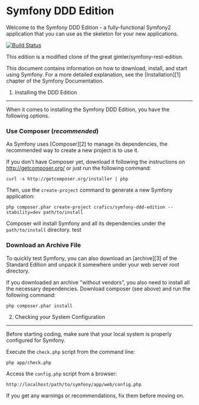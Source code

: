 Symfony DDD Edition
========================

Welcome to the Symfony DDD Edition - a fully-functional Symfony2
application that you can use as the skeleton for your new applications.

[![Build Status](https://travis-ci.org/crafics/symfony-ddd-edition.svg?branch=master)](https://travis-ci.org/crafics/symfony-ddd-edition)

This edition is a modified clone of the great gimler/symfony-rest-edition.

This document contains information on how to download, install, and start
using Symfony. For a more detailed explanation, see the [Installation][1]
chapter of the Symfony Documentation.

1) Installing the DDD Edition
----------------------------------

When it comes to installing the Symfony DDD Edition, you have the
following options.

### Use Composer (*recommended*)

As Symfony uses [Composer][2] to manage its dependencies, the recommended way
to create a new project is to use it.

If you don't have Composer yet, download it following the instructions on
http://getcomposer.org/ or just run the following command:

    curl -s http://getcomposer.org/installer | php

Then, use the `create-project` command to generate a new Symfony application:

    php composer.phar create-project crafics/symfony-ddd-edition --stability=dev path/to/install

Composer will install Symfony and all its dependencies under the
`path/to/install` directory.
test
### Download an Archive File

To quickly test Symfony, you can also download an [archive][3] of the Standard
Edition and unpack it somewhere under your web server root directory.

If you downloaded an archive "without vendors", you also need to install all
the necessary dependencies. Download composer (see above) and run the
following command:

    php composer.phar install

2) Checking your System Configuration
-------------------------------------

Before starting coding, make sure that your local system is properly
configured for Symfony.

Execute the `check.php` script from the command line:

    php app/check.php

Access the `config.php` script from a browser:

    http://localhost/path/to/symfony/app/web/config.php

If you get any warnings or recommendations, fix them before moving on.
